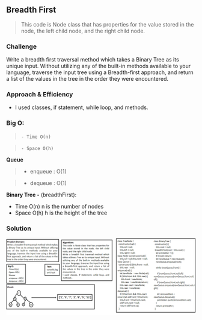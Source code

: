 ## Breadth First
> This code is Node class that has properties for the value stored in the node, the left child node, and the right child node.

### Challenge
Write a breadth first traversal method which takes a Binary Tree as its unique input. Without utilizing any of the built-in methods available to your language, traverse the input tree using a Breadth-first approach, and return a list of the values in the tree in the order they were encountered.

### Approach & Efficiency
- I used classes, if statement, while loop, and methods.

### Big O:

> `- Time O(n)`

> `- Space O(h)`

**Queue**
> - enqueue : O(1)

> - dequeue : O(1)

**Binary Tree -** (breadthFirst):
- Time O(n) n is the number of nodes
- Space O(h) h is the height of the tree

### Solution
![Breadth First](../../assets/challenge17.png)

